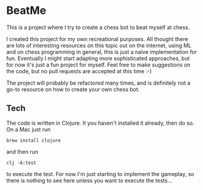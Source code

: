# BeatMe

This is a project where I try to create a chess bot to beat myself at chess. 

I created this project for my own recreational purposes. All thought there are lots of
interesting resources on this topic out on the internet, using ML and on chess 
programming in general, this is just a naive implementation for fun. Eventually I 
might start adapting more sophisticated approaches, but for now it's just a fun project for myself.
Feel free to make suggestions on the code, but no pull requests are accepted at this time :-) 

The project will probably be refactored many times, and is definitely not a go-to resource 
on how to create your own chess bot.

## Tech

The code is written in Clojure. It you haven't installed it already, then do so.
On a Mac just run

`brew install clojure`

and then run  

`clj -A:test`

to execute the test. For now I'm just starting to implement the gameplay, so there is nothing to
see here unless you want to execute the tests...


